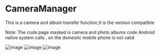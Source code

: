 # CameraManager
This is a camera and album transfer function,It is the version compatible

Note: The code page masked is camera and photo albums code Android native system calls , on the domestic mobile phone is not valid

![image](https://github.com/FreetoflyBai/CameraManager/blob/master/screenshots/1.png)
![image](https://github.com/FreetoflyBai/CameraManager/blob/master/screenshots/2.png)
![image](https://github.com/FreetoflyBai/CameraManager/blob/master/screenshots/3.png)

